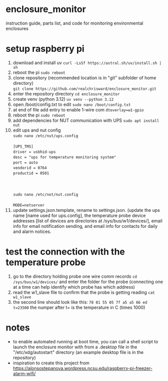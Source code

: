 # enclosure_monitor
instruction guide, parts list, and code for monitoring environmental enclosures

# setup raspberry pi
1. download and install uv `curl -LsSf https://astral.sh/uv/install.sh | sh`
1. reboot the pi `sudo reboot`
1. clone repository (recommended location is in "git" subfolder of home directory) <br/>`git clone https://github.com/realchrisward/enclosure_monitor.git`
1. enter the repository directory `cd enclosure_monitor`
1. create venv (python 3.12) `uv venv --python 3.12`
1. open /boot/config.txt to edit `sudo nano /boot/config.txt`
1. at end of file add entry to enable 1-wire com `dtoverlay=w1-gpio`
1. reboot the pi `sudo reboot`
1. add dependencies for NUT communication with UPS `sudo apt install nut`
1. edit ups and nut config <br/>
`sudo nano /etc/nut/ups.config` <br/><br/>
`[UPS_TMS]` <br/>
`driver = usbhid-ups` <br/>
`desc = "ups for temperature monitoring system"` <br/>
`port = auto` <br/>
`vendorid = 0764` <br/>
`productid = 0501` <br/>
<br/><br/><br/>
`sudo nano /etc/not/nut.config`<br/><br/>
`MODE=netserver`<br/>
1. update settings.json.template, rename to settings.json. (update the ups name [name used for ups.config], the temperature probe device addresses [list of devices are directories at /sys/bus/w1/devices/], email info for email notification sending, and email info for contacts for daily and alarm notices.


# test the connection with the temperature probe
1. go to the directory holding probe one wire comm records `cd /sys/bus/w1/devices/` and enter the folder for the probe (connecting one at a time can help identify which probe has which address)
2. read the w1_slave file to confirm that the probe is getting reading `cat w1_slave`
3. the second line should look like this: `78 01 55 05 7f a5 a5 66 ed t=23500` the numper after t= is the temperature in C (times 1000)

# notes
* to enable automated running at boot time, you can call a shell script to launch the enclosure monitor with from a .desktop file in the "/etc/xdg/autostart" directory (an example desktop file is in the repository)
* inspiration to create this project from https://alonsostepanova.wordpress.ncsu.edu/raspberry-pi-freezer-alarm-wifi/
